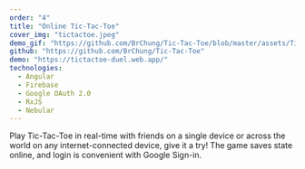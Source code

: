 ```yaml
---
order: "4"
title: "Online Tic-Tac-Toe"
cover_img: "tictactoe.jpeg"
demo_gif: "https://github.com/BrChung/Tic-Tac-Toe/blob/master/assets/TicTacToe%20Demo%202.gif?raw=true"
github: "https://github.com/BrChung/Tic-Tac-Toe"
demo: "https://tictactoe-duel.web.app/"
technologies:
  - Angular
  - Firebase
  - Google OAuth 2.0
  - RxJS
  - Nebular
---
```


Play Tic-Tac-Toe in real-time with friends on a single device or across the world on any internet-connected device, give it a try! The game saves state online, and login is convenient with Google Sign-in.
